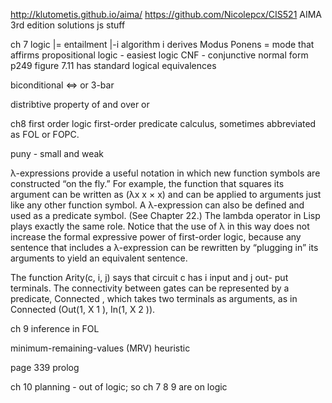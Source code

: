 http://klutometis.github.io/aima/
https://github.com/Nicolepcx/CIS521
AIMA 3rd edition solutions
js stuff

ch 7 logic
|= entailment
|-i algorithm i derives
Modus Ponens = mode that affirms
propositional logic - easiest logic
CNF - conjunctive normal form
p249 figure 7.11 has standard logical equivalences

biconditional <=> or 3-bar

distribtive property of and over or

ch8 first order logic
first-order predicate calculus, sometimes abbreviated as FOL or FOPC.

puny - small and weak

λ-expressions provide a useful notation in which new function symbols are constructed “on the fly.” For
example, the function that squares its argument can be written as (λx x × x) and can be applied to arguments
just like any other function symbol. A λ-expression can also be defined and used as a predicate symbol. (See
Chapter 22.) The lambda operator in Lisp plays exactly the same role. Notice that the use of λ in this way does
not increase the formal expressive power of first-order logic, because any sentence that includes a λ-expression
can be rewritten by “plugging in” its arguments to yield an equivalent sentence.


The function Arity(c, i, j) says that circuit c has i input and j out-
put terminals. The connectivity between gates can be represented by a predicate, Connected ,
which takes two terminals as arguments, as in Connected (Out(1, X 1 ), In(1, X 2 )).


ch 9 inference in FOL

minimum-remaining-values (MRV) heuristic

page 339 prolog

ch 10 planning -  out of logic; so ch 7 8 9 are on logic
